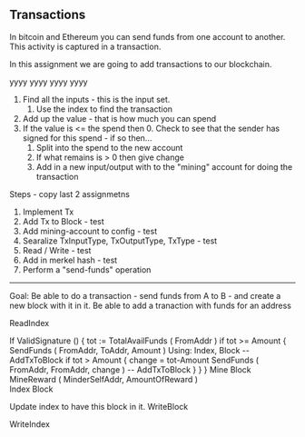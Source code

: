 Transactions
-------------------------------

In bitcoin and Ethereum you can send funds from one account to another.
This activity is captured in a transaction.

In this assignment we are going to add transactions to our blockchain.


yyyy yyyy yyyy yyyy

1. Find all the inputs - this is the input set.
	1. Use the index to find the transaction
2. Add up the value - that is how much you can spend
3. If the value is <= the spend then
	0. Check to see that the sender has signed for this spend - if so then...
	1. Split into the spend to the new account	
	2. If what remains is > 0 then give change
	3. Add in a new input/output with to the "mining" account for doing the transaction


Steps - copy last 2 assignmetns
1. Implement Tx
2. Add Tx to Block - test
3. Add mining-account to config - test
4. Searalize TxInputType, TxOutputType, TxType - test
5. Read / Write - test
7. Add in merkel hash - test
8. Perform a "send-funds" operation


---------------------------------------------------------------------

Goal: Be able to do a transaction - send funds from A to B - and create a new block with it in it.
	Be able to add a tranaction with funds for an address

ReadIndex

If ValidSignature () {
	tot := TotalAvailFunds ( FromAddr )
	if tot >= Amount {
		SendFunds ( FromAddr, ToAddr, Amount ) Using: Index, Block		-- AddTxToBlock
		if tot > Amount {
			change = tot-Amount
			SendFunds ( FromAddr, FromAddr, change )					-- AddTxToBlock
		}
	}
}
Mine Block
MineReward ( MinderSelfAddr, AmountOfReward )						
	Index
	Block

Update index to have this block in it.
WriteBlock

WriteIndex
